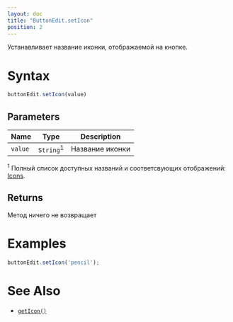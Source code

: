 ```yaml
---
layout: doc
title: "ButtonEdit.setIcon"
position: 2
---
```


Устанавливает название иконки, отображаемой на кнопке.

# Syntax

```js
buttonEdit.setIcon(value)
```

## Parameters

|Name|Type|Description|
|----|----|-----------|
|`value`|`String`<sup>1</sup>|Название иконки|

<sup>1</sup> Полный список доступных названий и соответсвующих отображений: [Icons](http://fontawesome.io/icons/).

## Returns

Метод ничего не возвращает

# Examples

```js
buttonEdit.setIcon('pencil');
```

# See Also

* [`getIcon()`](../ButtonEdit.getIcon/)

